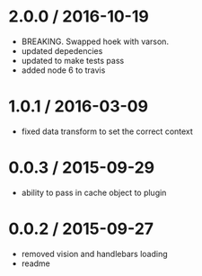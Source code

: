 
2.0.0 / 2016-10-19
==================

  * BREAKING. Swapped hoek with varson.
  * updated depedencies
  * updated to make tests pass
  * added node 6 to travis

1.0.1 / 2016-03-09
==================

  * fixed data transform to set the correct context

0.0.3 / 2015-09-29
==================

  * ability to pass in cache object to plugin

0.0.2 / 2015-09-27
==================

  * removed vision and handlebars loading
  * readme
